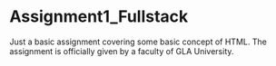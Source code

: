 # Assignment1_Fullstack
Just a basic assignment covering some basic concept of HTML. The assignment is officially given by a faculty of GLA University.
